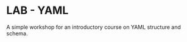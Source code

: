LAB - YAML
=====================

A simple workshop for an introductory course on YAML structure and schema. 
